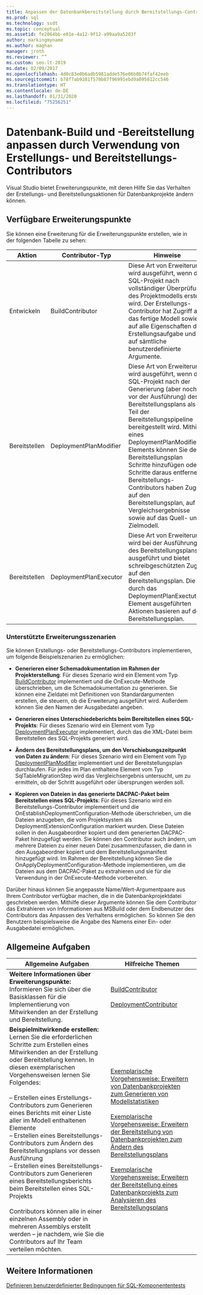 ```yaml
---
title: Anpassen der Datenbankbereitstellung durch Bereitstellungs-Contributors
ms.prod: sql
ms.technology: ssdt
ms.topic: conceptual
ms.assetid: fe2064bb-e01e-4a12-9f12-a99aa9a5203f
author: markingmyname
ms.author: maghan
manager: jroth
ms.reviewer: “”
ms.custom: seo-lt-2019
ms.date: 02/09/2017
ms.openlocfilehash: 4d0c83e0b6adb5981adde576e06b0b74faf42eeb
ms.sourcegitcommit: b78f7ab9281f570b87f96991ebd9a095812cc546
ms.translationtype: HT
ms.contentlocale: de-DE
ms.lasthandoff: 01/31/2020
ms.locfileid: "75256251"
---
```

# <a name="customize-database-build-and-deployment-by-using-build-and-deployment-contributors"></a>Datenbank-Build und -Bereitstellung anpassen durch Verwendung von Erstellungs- und Bereitstellungs-Contributors

Visual Studio bietet Erweiterungspunkte, mit deren Hilfe Sie das Verhalten der Erstellungs- und Bereitstellungsaktionen für Datenbankprojekte ändern können.  
  
## <a name="available-extensibility-points"></a>Verfügbare Erweiterungspunkte  
Sie können eine Erweiterung für die Erweiterungspunkte erstellen, wie in der folgenden Tabelle zu sehen:  
  
|**Aktion**|**Contributor-Typ**|**Hinweise**|  
|--------------|------------------------|-------------|  
|Entwickeln|BuildContributor|Diese Art von Erweiterung wird ausgeführt, wenn das SQL-Projekt nach vollständiger Überprüfung des Projektmodells erstellt wird. Der Erstellungs-Contributor hat Zugriff auf das fertige Modell sowie auf alle Eigenschaften der Erstellungsaufgabe und auf sämtliche benutzerdefinierte Argumente.|  
|Bereitstellen|DeploymentPlanModifier|Diese Art von Erweiterung wird ausgeführt, wenn das SQL-Projekt nach der Generierung (aber noch vor der Ausführung) des Bereitstellungsplans als Teil der Bereitstellungspipeline bereitgestellt wird. Mithilfe eines DeploymentPlanModifier-Elements können Sie dem Bereitstellungsplan Schritte hinzufügen oder Schritte daraus entfernen. Bereitstellungs-Contributors haben Zugriff auf den Bereitstellungsplan, auf die Vergleichsergebnisse sowie auf das Quell- und Zielmodell.|  
|Bereitstellen|DeploymentPlanExecutor|Diese Art von Erweiterung wird bei der Ausführung des Bereitstellungsplans ausgeführt und bietet schreibgeschützten Zugriff auf den Bereitstellungsplan. Die durch das DeploymentPlanExectutor-Element ausgeführten Aktionen basieren auf dem Bereitstellungsplan.|  
  
### <a name="supported-extensibility-scenarios"></a>Unterstützte Erweiterungsszenarien  
Sie können Erstellungs- oder Bereitstellungs-Contributors implementieren, um folgende Beispielszenarien zu ermöglichen:  
  
-   **Generieren einer Schemadokumentation im Rahmen der Projekterstellung**: Für dieses Szenario wird ein Element vom Typ [BuildContributor](https://msdn.microsoft.com/library/microsoft.sqlserver.dac.deployment.buildcontributor.aspx) implementiert und die OnExecute-Methode überschrieben, um die Schemadokumentation zu generieren. Sie können eine Zieldatei mit Definitionen von Standardargumenten erstellen, die steuern, ob die Erweiterung ausgeführt wird. Außerdem können Sie den Namen der Ausgabedatei angeben.  
  
-   **Generieren eines Unterschiedeberichts beim Bereitstellen eines SQL-Projekts**: Für dieses Szenario wird ein Element vom Typ [DeploymentPlanExecutor](https://msdn.microsoft.com/library/microsoft.sqlserver.dac.deployment.deploymentplanexecutor.aspx) implementiert, durch das die XML-Datei beim Bereitstellen des SQL-Projekts generiert wird.  
  
-   **Ändern des Bereitstellungsplans, um den Verschiebungszeitpunkt von Daten zu ändern**: Für dieses Szenario wird ein Element vom Typ [DeploymentPlanModifier](https://msdn.microsoft.com/library/microsoft.sqlserver.dac.deployment.deploymentplanmodifier.aspx) implementiert und der Bereitstellungsplan durchlaufen. Für jedes im Plan enthaltene Element vom Typ SqlTableMigrationStep wird das Vergleichsergebnis untersucht, um zu ermitteln, ob der Schritt ausgeführt oder übersprungen werden soll.  
  
-   **Kopieren von Dateien in das generierte DACPAC-Paket beim Bereitstellen eines SQL-Projekts**: Für dieses Szenario wird ein Bereitstellungs-Contributor implementiert und die OnEstablishDeploymentConfiguration-Methode überschrieben, um die Dateien anzugeben, die vom Projektsystem als DeploymentExtensionConfiguration markiert wurden. Diese Dateien sollen in den Ausgabeordner kopiert und dem generierten DACPAC-Paket hinzugefügt werden. Sie können den Contributor auch ändern, um mehrere Dateien zu einer neuen Datei zusammenzufassen, die dann in den Ausgabeordner kopiert und dem Bereitstellungsmanifest hinzugefügt wird. Im Rahmen der Bereitstellung können Sie die OnApplyDeploymentConfiguration-Methode implementieren, um die Dateien aus dem DACPAC-Paket zu extrahieren und sie für die Verwendung in der OnExecute-Methode vorbereiten.  
  
Darüber hinaus können Sie angepasste Name/Wert-Argumentpaare aus Ihrem Contributor verfügbar machen, die in die Datenbankprojektdatei geschrieben werden. Mithilfe dieser Argumente können Sie dem Contributor das Extrahieren von Informationen aus MSBuild oder dem Endbenutzer des Contributors das Anpassen des Verhaltens ermöglichen. So können Sie den Benutzern beispielsweise die Angabe des Namens einer Ein- oder Ausgabedatei ermöglichen.  
  
## <a name="common-tasks"></a>Allgemeine Aufgaben  
  
|**Allgemeine Aufgaben**|**Hilfreiche Themen**|  
|--------------------|--------------------------|  
|**Weitere Informationen über Erweiterungspunkte:** Informieren Sie sich über die Basisklassen für die Implementierung von Mitwirkenden an der Erstellung und Bereitstellung.|[BuildContributor](https://msdn.microsoft.com/library/microsoft.sqlserver.dac.deployment.buildcontributor.aspx)<br /><br />[DeploymentContributor](https://msdn.microsoft.com/library/microsoft.sqlserver.dac.deployment.deploymentcontributor.aspx)|  
|**Beispielmitwirkende erstellen:** Lernen Sie die erforderlichen Schritte zum Erstellen eines Mitwirkenden an der Erstellung oder Bereitstellung kennen. In diesen exemplarischen Vorgehensweisen lernen Sie Folgendes:<br /><br />–   Erstellen eines Erstellungs-Contributors zum Generieren eines Berichts mit einer Liste aller im Modell enthaltenen Elemente<br />–   Erstellen eines Bereitstellungs-Contributors zum Ändern des Bereitstellungsplans vor dessen Ausführung<br />–   Erstellen eines Bereitstellungs-Contributors zum Generieren eines Bereitstellungsberichts beim Bereitstellen eines SQL-Projekts<br /><br />Contributors können alle in einer einzelnen Assembly oder in mehreren Assemblys erstellt werden – je nachdem, wie Sie die Contributors auf Ihr Team verteilen möchten.|[Exemplarische Vorgehensweise: Erweitern von Datenbankprojekten zum Generieren von Modellstatistiken](../ssdt/walkthrough-extend-database-project-build-to-generate-model-statistics.md)<br /><br />[Exemplarische Vorgehensweise: Erweitern der Bereitstellung von Datenbankprojekten zum Ändern des Bereitstellungsplans](../ssdt/walkthrough-extend-database-project-deployment-to-modify-the-deployment-plan.md)<br /><br />[Exemplarische Vorgehensweise: Erweitern der Bereitstellung eines Datenbankprojekts zum Analysieren des Bereitstellungsplans](../ssdt/walkthrough-extend-database-project-deployment-to-analyze-the-deployment-plan.md)|  
  
## <a name="see-also"></a>Weitere Informationen  
[Definieren benutzerdefinierter Bedingungen für SQL-Komponententests](https://msdn.microsoft.com/library/jj860449(v=vs.103).aspx)  
  
